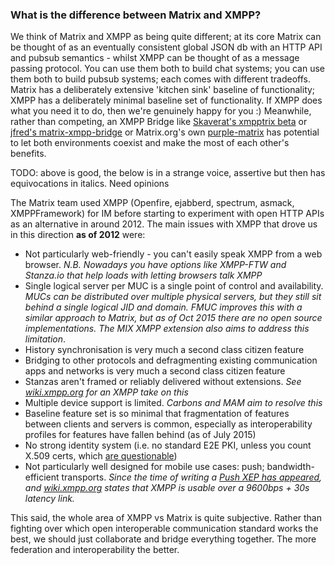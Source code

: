 ### What is the difference between Matrix and XMPP?

We think of Matrix and XMPP as being quite different; at its core
Matrix can be thought of as an eventually consistent global JSON db with
an HTTP API and pubsub semantics - whilst XMPP can be thought of as a
message passing protocol. You can use them both to build chat systems;
you can use them both to build pubsub systems; each comes with different
tradeoffs. Matrix has a deliberately extensive 'kitchen sink' baseline
of functionality; XMPP has a deliberately minimal baseline set of
functionality. If XMPP does what you need it to do, then we're genuinely
happy for you :) Meanwhile, rather than competing, an XMPP Bridge like
[Skaverat's xmpptrix beta](https://github.com/SkaveRat/xmpptrix) or
[jfred's matrix-xmpp-bridge](https://github.com/jfrederickson/matrix-xmpp-bridge)
or Matrix.org's own [purple-matrix](https://github.com/matrix-org/purple-matrix/)
has potential to let both environments coexist and make the most of each
other's benefits.

TODO: above is good, the below is in a strange voice, assertive but then has equivocations in italics. Need opinions

The Matrix team used XMPP (Openfire, ejabberd, spectrum, asmack,
XMPPFramework) for IM before starting to experiment with open HTTP APIs
as an alternative in around 2012.  The main issues with XMPP that
drove us in this direction **as of 2012** were:

- Not particularly web-friendly - you can't easily speak XMPP from a
  web browser. *N.B. Nowadays you have options like XMPP-FTW and
  Stanza.io that help loads with letting browsers talk XMPP*
- Single logical server per MUC is a single point of control and
  availability. *MUCs can be distributed over multiple physical
  servers, but they still sit behind a single logical JID and domain.
  FMUC improves this with a similar approach to Matrix, but as of Oct
  2015 there are no open source implementations. The MIX XMPP extension
  also aims to address this limitation*.
- History synchronisation is very much a second class citizen feature
- Bridging to other protocols and defragmenting existing communication
  apps and networks is very much a second class citizen feature
- Stanzas aren't framed or reliably delivered without extensions. *See
  [wiki.xmpp.org](http://wiki.xmpp.org/web/Myths#Myth_Four:_XMPP_is_unreliable_without_a_bunch_of_extensions.)
  for an XMPP take on this*
- Multiple device support is limited. *Carbons and MAM aim to resolve this*
- Baseline feature set is so minimal that fragmentation of features
  between clients and servers is common, especially as interoperability
  profiles for features have fallen behind (as of July 2015)
- No strong identity system (i.e. no standard E2E PKI, unless you
  count X.509 certs, which [are
  questionable](http://www.thoughtcrime.org/blog/ssl-and-the-future-of-authenticity/))
- Not particularly well designed for mobile use cases: push;
  bandwidth-efficient transports. *Since the time of writing a [Push
  XEP has appeared](http://xmpp.org/extensions/xep-0357.html), and
  [wiki.xmpp.org](http://wiki.xmpp.org/web/Myths#Myth_Three:_It.27s_too_bandwidth-inefficient_for_mobile.)
  states that XMPP is usable over a 9600bps + 30s latency link.*

This said, the whole area of XMPP vs Matrix is quite subjective.
Rather than fighting over which open interoperable communication
standard works the best, we should just collaborate and bridge everything
together.  The more federation and interoperability the better.
